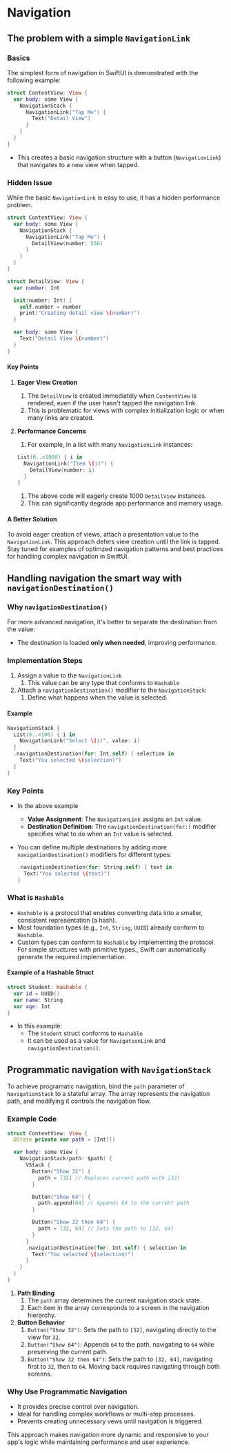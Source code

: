 # Navigation

## The problem with a simple `NavigationLink`

### Basics

The simplest form of navigation in SwiftUI is demonstrated with the following example:

```swift
struct ContentView: View {
  var body: some View {
    NavigationStack {
      NavigationLink("Tap Me") {
        Text("Detail View")
      }
    }
  }
}
```

- This creates a basic navigation structure with a button (`NavigationLink`) that navigates to a new view when tapped.

### Hidden Issue

While the basic `NavigationLink` is easy to use, it has a hidden performance problem.

```swift
struct ContentView: View {
  var body: some View {
    NavigationStack {
      NavigationLink("Tap Me") {
        DetailView(number: 556)
      }
    }
  }
}

struct DetailView: View {
  var number: Int

  init(number: Int) {
    self.number = number
    print("Creating detail view \(number)")
  }

  var body: some View {
    Text("Detail View \(number)")
  }
}
```

#### Key Points

1. **Eager View Creation**
   1. The `DetailView` is created immediately when `ContentView` is rendered, even if the user hasn't tapped the navigation link.
   2. This is problematic for views with complex initialization logic or when many links are created.
2. **Performance Concerns**
   1. For example, in a list with many `NavigationLink` instances:

    ```swift
    List(0..<1000) { i in
      NavigationLink("Item \(i)") {
        DetailView(number: i)
      }
    }
    ```

      1. The above code will eagerly create 1000 `DetailView` instances.
      2. This can significantly degrade app performance and memory usage.

#### A Better Solution

To avoid eager creation of views, attach a presentation value to the `NavigationLink`. This approach defers view creation until the link is tapped.
Stay tuned for examples of optimzed navigation patterns and best practices for handling complex navigation in SwiftUI.

## Handling navigation the smart way with `navigationDestination()`

### Why `navigationDestination()`

For more advanced navigation, it's better to separate the destination from the value:

- The destination is loaded **only when needed**, improving performance.

### Implementation Steps

1. Assign a value to the `NavigationLink`
   1. This value can be any type that conforms to `Hashable`
2. Attach a `navigationDestination()` modifier to the `NavigationStack`:
   1. Define what happens when the value is selected.

#### Example

```swift
NavigationStack {
  List(0..<100) { i in
    NavigationLink("Select \(i)", value: i)
  }
  .navigationDestination(for: Int.self) { selection in
    Text("You selected \(selection)")
  }
}
```

### Key Points

- In the above example
  - **Value Assignment**: The `NavigationLink` assigns an `Int` value.
  - **Destination Definition**: The `navigationDestination(for:)` modifier specifies what to do when an `Int` value is selected.
- You can define multiple destinations by adding more `navigationDestination()` modifiers for different types:

  ```swift
  .navigationDestination(for: String.self) { text in
    Text("You selected \(text)")
  }
  ```

### What is `Hashable`

- `Hashable` is a protocol that enables converting data into a smaller, consistent representation (a hash).
- Most foundation types (e.g., `Int`, `String`, `UUID`) already conform to `Hashable`.
- Custom types can conform to `Hashable` by implementing the protocol. For simple structures with primitive types., Swift can automatically generate the required implementation.

#### Example of a Hashable Struct

```swift
struct Student: Hashable {
  var id = UUID()
  var name: String
  var age: Int
}
```

- In this example:
  - The `Student` struct conforms to `Hashable`
  - It can be used as a value for `NavigationLink` and `navigationDestination()`.

## Programmatic navigation with `NavigationStack`

To achieve programatic navigation, bind the `path` parameter of `NavigationStack` to a stateful array. The array represents the navigation path, and modifying it controls the navigation flow.

### Example Code

```swift
struct ContentView: View {
  @State private var path = [Int]()

  var body: some View {
    NavigationStack(path: $path) {
      VStack {
        Button("Show 32") {
          path = [32] // Replaces current path with [32]
        }

        Button("Show 64") {
          path.append(64) // Appends 64 to the current path
        }

        Button("Show 32 then 64") {
          path = [32, 64] // Sets the path to [32, 64]
        }
      }
      .navigationDestination(for: Int.self) { selection in
        Text("You selected \(selection)")
      }
    }
  }
}
```

1. **Path Binding**
   1. The `path` array determines the current navigation stack state.
   2. Each item in the array corresponds to a screen in the navigation hierarchy.
2. **Button Behavior**
   1. `Button("Show 32")`: Sets the path to `[32]`, navigating directly to the view for `32`.
   2. `Button("Show 64")`: Appends `64` to the path, navigating to `64` while preserving the current path.
   3. `Button("Show 32 then 64")`: Sets the path to `[32, 64]`, navigating first to `32`, then to `64`. Moving back requires navigating through both screens.

### Why Use Programmatic Navigation

- It provides precise control over navigation.
- Ideal for handling complex workflows or multi-step processes.
- Prevents creating unnecessary vews until navigation is triggered.

This approach makes navigation more dynamic and responsive to your app's logic while maintaining performance and user experience.
